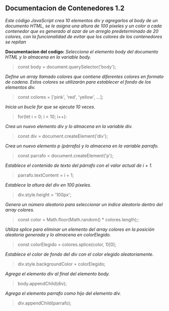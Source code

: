 
## Documentacion de Contenedores 1.2

*Este código JavaScript crea 10 elementos div y agregarlos al body de un documento HTML, se le asigna una altura de 100 píxeles y un color a cada contenedor que es generado al azar de un arreglo predeterminado de 20 colores, con la funcionalidad de evitar que los colores de los contenedores se repitan*


**Documentacion del codigo:**
*Selecciona el elemento body del documento HTML y lo almacena en la variable body.*
>const body = document.querySelector('body');

*Define un array llamado colores que contiene diferentes colores en formato de cadena. Estos colores se utilizarán para establecer el fondo de los elementos div.*
>const colores = ['pink', 'red', 'yellow', ...];

*Inicia un bucle for que se ejecuta 10 veces.*
>for(let i = 0; i < 10; i++): 

*Crea un nuevo elemento div y lo almacena en la variable div.*
>const div = document.createElement('div');

*Crea un nuevo elemento p (párrafo) y lo almacena en la variable parrafo.*
>const parrafo = document.createElement('p');

*Establece el contenido de texto del párrafo con el valor actual de i + 1.*
>parrafo.textContent = i + 1;

*Establece la altura del div en 100 píxeles.*
>div.style.height = '100px';

*Genera un número aleatorio para seleccionar un índice aleatorio dentro del array colores.*
>const color = Math.floor(Math.random() * colores.length);: 

*Utiliza splice para eliminar un elemento del array colores en la posición aleatoria generada y lo almacena en colorElegido.*
>const colorElegido = colores.splice(color, 1)[0];

*Establece el color de fondo del div con el color elegido aleatoriamente.*
>div.style.backgroundColor = colorElegido;

*Agrega el elemento div al final del elemento body.*
>body.appendChild(div);

*Agrega el elemento parrafo como hijo del elemento div.*
>div.appendChild(parrafo);
